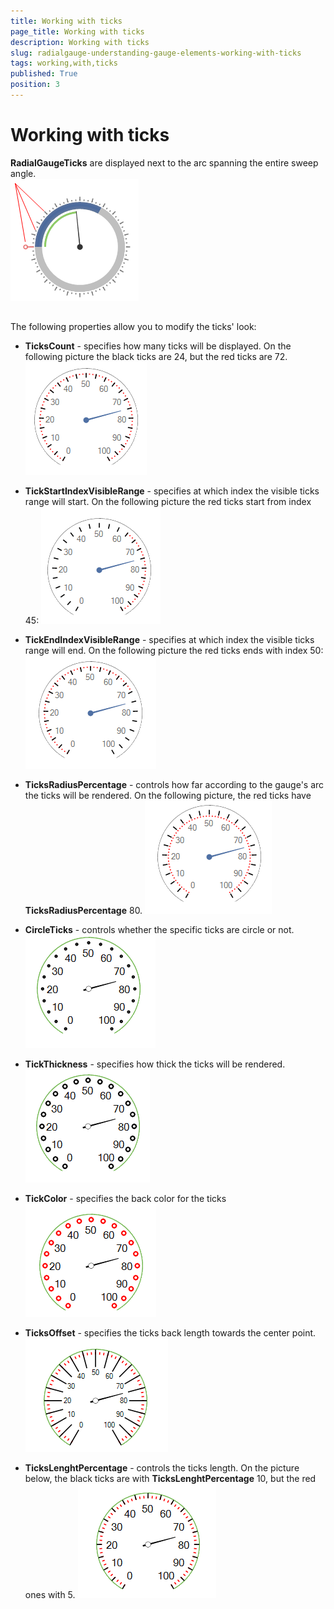 ```yaml
---
title: Working with ticks
page_title: Working with ticks
description: Working with ticks
slug: radialgauge-understanding-gauge-elements-working-with-ticks
tags: working,with,ticks
published: True
position: 3
---
```


# Working with ticks



__RadialGaugeTicks__ are displayed next to the arc spanning the entire sweep angle.   
   ![radialgauge-understanding-gauge-elements-working-with-ticks 001](images/radialgauge-understanding-gauge-elements-working-with-ticks001.png)

## 

The following properties allow you to modify the ticks' look:

* __TicksCount__ - specifies how many ticks will be displayed. On the following picture
              the black ticks are 24, but the red ticks are 72.
            ![radialgauge-understanding-gauge-elements-working-with-ticks 002](images/radialgauge-understanding-gauge-elements-working-with-ticks002.png)

* __TickStartIndexVisibleRange__ - specifies at which index the visible ticks range will start. On the following picture
              the red ticks start from index 45:
            ![radialgauge-understanding-gauge-elements-working-with-ticks 003](images/radialgauge-understanding-gauge-elements-working-with-ticks003.png)

* __TickEndIndexVisibleRange__ - specifies at which index the visible ticks range will end. On the following picture
              the red ticks ends with index 50:
            ![radialgauge-understanding-gauge-elements-working-with-ticks 004](images/radialgauge-understanding-gauge-elements-working-with-ticks004.png)

* __TicksRadiusPercentage__ - controls how far according to the gauge's arc the ticks will be rendered. On the following picture, 
              the red ticks have __TicksRadiusPercentage__ 80.
            ![radialgauge-understanding-gauge-elements-working-with-ticks 005](images/radialgauge-understanding-gauge-elements-working-with-ticks005.png)

* __CircleTicks__ - controls whether the specific ticks are circle or not.
            ![radialgauge-understanding-gauge-elements-working-with-ticks 006](images/radialgauge-understanding-gauge-elements-working-with-ticks006.png)

* __TickThickness__ - specifies how thick the ticks will be rendered.
            ![radialgauge-understanding-gauge-elements-working-with-ticks 007](images/radialgauge-understanding-gauge-elements-working-with-ticks007.png)

* __TickColor__ - specifies the back color for the ticks
            ![radialgauge-understanding-gauge-elements-working-with-ticks 008](images/radialgauge-understanding-gauge-elements-working-with-ticks008.png)

* __TicksOffset__ - specifies the ticks back length towards the center point.
            ![radialgauge-understanding-gauge-elements-working-with-ticks 009](images/radialgauge-understanding-gauge-elements-working-with-ticks009.png)

* __TicksLenghtPercentage__ - controls the ticks length. On the picture below, the black ticks are with
              __TicksLenghtPercentage__ 10, but the red ones with 5.
            ![radialgauge-understanding-gauge-elements-working-with-ticks 010](images/radialgauge-understanding-gauge-elements-working-with-ticks010.png)
